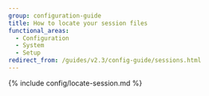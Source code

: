```yaml
---
group: configuration-guide
title: How to locate your session files
functional_areas:
  - Configuration
  - System
  - Setup
redirect_from: /guides/v2.3/config-guide/sessions.html
---
```


{% include config/locate-session.md %}

